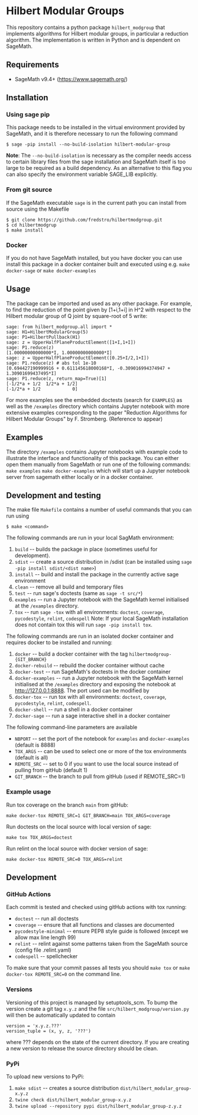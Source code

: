 # Hilbert Modular Groups

This repository contains a python package `hilbert_modgroup` that implements algorithms 
for Hilbert modular groups, in particular a reduction algorithm. The implementation is written in Python 
and is dependent on SageMath.

## Requirements
- SageMath v9.4+ (https://www.sagemath.org/)

## Installation
### Using sage pip
This package needs to be installed in the virtual environment provided by SageMath, and it is therefore necessary 
to run the following command 
```console
$ sage -pip install --no-build-isolation hilbert-modular-group
```
**Note**: The `--no-build-isolation` is necessary as the compiler needs access 
to certain library files from the sage installation and SageMath itself is 
too large to be required as a build dependency. 
As an alternative to this flag you can also specify the environment variable 
SAGE_LIB explicitly.

### From git source
If the SageMath executable `sage` is in the current path you can install from source using the Makefile

```console
$ git clone https://github.com/fredstro/hilbertmodgroup.git
$ cd hilbertmodgrup
$ make install
```

### Docker
If you do not have SageMath installed, but you have docker you can use install this package
in a docker container built and executed using e.g. `make docker-sage` or `make docker-examples`


## Usage
The package can be imported and used as any other package. 
For example, to find the reduction of the point given by [1+i,1+i] in H^2 
with respect to the Hilbert modular group of Q joint by square-root of 5 write: 

```
sage: from hilbert_modgroup.all import *
sage: H1=HilbertModularGroup(5)
sage: P1=HilbertPullback(H1)
sage: z = UpperHalfPlaneProductElement([1+I,1+I])
sage: P1.reduce(z)
[1.00000000000000*I, 1.00000000000000*I]
sage: z = UpperHalfPlaneProductElement([0.25+I/2,1+I])
sage: P1.reduce(z) # abs tol 1e-10
[0.694427190999916 + 0.611145618000168*I, -0.309016994374947 + 1.30901699437495*I]
sage: P1.reduce(z, return_map=True)[1]
[-1/2*a + 1/2  1/2*a + 1/2]
[-1/2*a + 1/2            0]

```
For more examples see the embedded doctests (search for `EXAMPLES`) as well as
the `/examples` directory which contains Jupyter notebook with more extensive 
examples corresponding to the paper
"Reduction Algorithms for Hilbert Modular Groups" by F. Stromberg. (Reference to appear)

## Examples

The directory `/examples` contains Jupyter notebooks with example code to illustrate the interface and functionality of this package. 
You can either open them manually from SageMath or run one of the following commands:
`make examples`
`make docker-examples`
which will start up a Jupyter notebook server from sagemath either locally or in a docker container. 

## Development and testing

The make file `Makefile` contains a number of useful commands that you can run using 
```console
$ make <command>
```
The following commands are run in your local SagMath environment:
1. `build` -- builds the package in place (sometimes useful for development).
2. `sdist` -- create a source distribution in /sdist (can be installed using `sage -pip install sdist/<dist name>`)
3. `install` -- build and install the package in the currently active sage environment
4. `clean` -- remove all build and temporary files
5. `test` -- run sage's doctests (same as `sage -t src/*`)
6. `examples` -- run a Jupyter notebook with the SageMath kernel initialised at the `/examples` directory.
7. `tox` -- run `sage -tox` with all environments: `doctest`, `coverage`, `pycodestyle`, `relint`, `codespell`
   Note: If your local SageMath installation does not contain tox this will run `sage -pip install tox`.

The following commands are run in an isolated docker container 
and requires docker to be installed and running:
1. `docker` -- build a docker container with the tag `hilbertmodgroup-{GIT_BRANCH}`
2. `docker-rebuild` -- rebuild the docker container without cache
3. `docker-test` -- run SageMath's doctests in the docker container
4. `docker-examples` -- run a Jupyter notebook with the SageMath kernel initialised at the `/examples` directory 
  and exposing the notebook at http://127.0.0.1:8888. The port used can be modified by 
5. `docker-tox` -- run tox with all environments: `doctest`, `coverage`, `pycodestyle`, `relint`, `codespell`. 
6. `docker-shell` -- run a shell in a docker container
7. `docker-sage` -- run a sage interactive shell in a docker container

The following command-line parameters are available 
- `NBPORT` -- set the port of the notebook for `examples` and `docker-examples`  (default is 8888)
- `TOX_ARGS` -- can be used to select one or more of the tox environments (default is all)
- `REMOTE_SRC` -- set to 0 if you want to use the local source instead of pulling from gitHub (default 1)
- `GIT_BRANCH` -- the branch to pull from gitHub (used if REMOTE_SRC=1)

### Example usage
Run tox coverage on the branch `main` from gitHub:

`make docker-tox REMOTE_SRC=1 GIT_BRANCH=main TOX_ARGS=coverage`

Run doctests on the local source with local version of sage:

`make tox TOX_ARGS=doctest`

Run relint on the local source with docker version of sage:

`make docker-tox REMOTE_SRC=0 TOX_ARGS=relint`

## Development

### GitHub Actions

Each commit is tested and checked using gitHub actions with tox running:
- `doctest` -- run all doctests
- `coverage` -- ensure that all functions and classes are documented 
- `pycodestyle-minimal` -- ensure PEP8 style guide is followed (except we allow max line length 99)
- `relint` -- relint against some patterns taken from the SageMath source (config file .relint.yaml)
- `codespell` -- spellchecker

To make sure that your commit passes all tests you should `make tox` or `make docker-tox REMOTE_SRC=0` on the command line.

### Versions

Versioning of this project is managed by setuptools_scm.
To bump the version create a git tag `x.y.z` and the file 
 `src/hilbert_modgroup/version.py` will then be automatically updated to contain 
```
version = 'x.y.z.???'
version_tuple = (x, y, z, '???')
```
where ??? depends on the state of the current directory. 
If you are creating a new version to release the source directory should be clean.

### PyPi

To upload new versions to PyPi: 
1. `make sdist` -- creates a source distribution `dist/hilbert_modular_group-x.y.z`
2. `twine check dist/hilbert_modular_group-x.y.z`
3. `twine upload --repository pypi dist/hilbert_modular_group-z.y.z`
